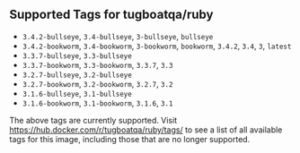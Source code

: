 ## Supported Tags for tugboatqa/ruby

* `3.4.2-bullseye`, `3.4-bullseye`, `3-bullseye`, `bullseye`
* `3.4.2-bookworm`, `3.4-bookworm`, `3-bookworm`, `bookworm`, `3.4.2`, `3.4`, `3`, `latest`
* `3.3.7-bullseye`, `3.3-bullseye`
* `3.3.7-bookworm`, `3.3-bookworm`, `3.3.7`, `3.3`
* `3.2.7-bullseye`, `3.2-bullseye`
* `3.2.7-bookworm`, `3.2-bookworm`, `3.2.7`, `3.2`
* `3.1.6-bullseye`, `3.1-bullseye`
* `3.1.6-bookworm`, `3.1-bookworm`, `3.1.6`, `3.1`

The above tags are currently supported. Visit https://hub.docker.com/r/tugboatqa/ruby/tags/ to see a list of all available tags for this image, including those that are no longer supported.
